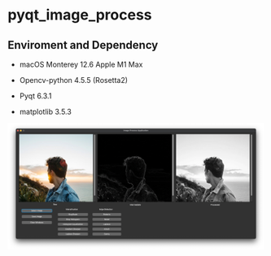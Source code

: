 # pyqt_image_process

## Enviroment and Dependency

- macOS Monterey 12.6 Apple M1 Max

- Opencv-python 4.5.5 (Rosetta2)

- Pyqt 6.3.1
- matplotlib  3.5.3 

![截屏2022-09-14 23.27.32](README.assets/%E6%88%AA%E5%B1%8F2022-09-14%2023.27.32.png)

